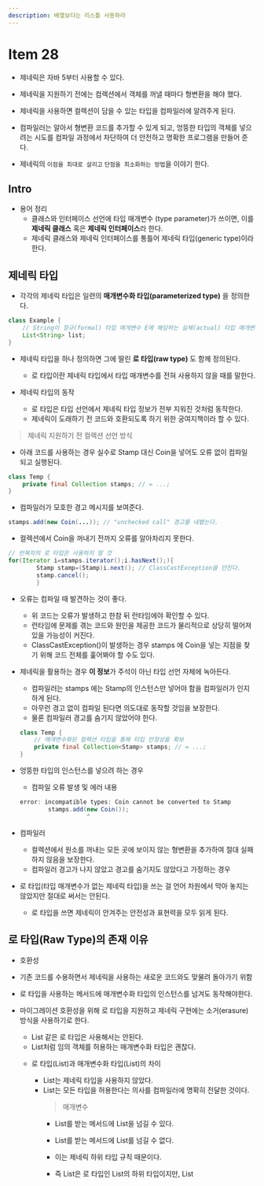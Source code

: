 ```yaml
---
description: 배열보다는 리스틀 사용하라
---
```


# Item 28

- 제네릭은 자바 5부터 사용할 수 있다.
- 제네릭을 지원하기 전에는 컴렉션에서 객체를 꺼낼 때마다 형변환을 해야 했다.
- 제네릭을 사용하면 컬렉션이 담을 수 있는 타입을 컴파일러에 알려주게 된다.
- 컴파일러는 알아서 형변환 코드를 추가할 수 있게 되고, 엉뚱한 타입의 객체를 넣으려는 시도를 컴파일 과정에서 차단하여 더 안전하고 명확한 프로그램을 만들어 준다.

- 제네릭의 `이점을 최대로 살리고` `단점을 최소화하는 방법`을 이야기 한다.

## Intro

- 용어 정리
	- 클래스와 인터페이스 선언에 타입 매개변수 (type parameter)가 쓰이면, 이를 **제네릭 클래스** 혹은 **제네릭 인터페이스**라 한다.
	- 제네릭 클래스와 제네릭 인터페이스를 통틀어 제네릭 타입(generic type)이라 한다.

## 제네릭 타입

- 각각의 제네릭 타입은 일련의 **매개변수화 타입(parameterized type)** 을 정의한다.

```java
class Example {
    // String이 정규(formal) 타입 매개변수 E에 해당하는 실체(actual) 타입 매개변수이다.
    List<String> list;
}
```

- 제네릭 타입을 하나 정의하면 그에 딸린 **로 타입(raw type)** 도 함께 정의된다.
	- 로 타입이란 제네릭 타입에서 타입 매개변수를 전혀 사용하지 않을 때를 말한다.

- 제네릭 타입의 동작
	- 로 타입은 타입 선언에서 제네릭 타입 정보가 전부 지워진 것처럼 동작한다.
	- 제네릭이 도래하기 전 코드와 호환되도록 하기 위한 궁여지책이라 할 수 있다.

> 제네릭 지원하기 전 컬렉션 선언 방식

- 아래 코드를 사용하는 경우 실수로 Stamp 대신 Coin을 넣어도 오류 없이 컴파일 되고 실행된다.

```java
class Temp {
    private final Collection stamps; // = ...;
}
```

- 컴파일러가 모호한 경고 메시지를 보여준다.

```java
stamps.add(new Coin(...)); // "unchecked call" 경고를 내뱉는다.
```

- 컬렉션에서 Coin을 꺼내기 전까지 오류를 알아차리지 못한다.

```java
// 반복자의 로 타입은 사용하지 말 것
for(Iterator i=stamps.iterator();i.hasNext();){
        Stamp stamp=(Stamp)i.next(); // ClassCastException을 던진다.
        stamp.cancel();
        }
```

- 오류는 컴파일 때 발견하는 것이 좋다.
	- 위 코드는 오류가 발생하고 한참 뒤 런타임에야 확인할 수 있다.
	- 런타임에 문제를 겪는 코드와 원인을 제공한 코드가 물리적으로 상당히 떨어져 있을 가능성이 커진다.
	- ClassCastException()이 발생하는 경우 stamps 에 Coin을 넣는 지점을 찾기 위해 코드 전체를 훑어봐야 할 수도 있다.


- 제네릭을 활용하는 경우 **이 정보**가 주석이 아닌 타입 선언 자체에 녹아든다.
	- 컴파일러는 stamps 에는 Stamp의 인스턴스만 넣어야 함을 컴파일러가 인지하게 된다.
	- 아무런 경고 없이 컴파일 된다면 의도대로 동작할 것임을 보장한다.
	- 물론 컴파일러 경고를 숨기지 않았어야 한다.

  ```java
  class Temp {
	  // 매개변수화된 컬렉션 타입을 통해 타입 안정성을 확보
	  private final Collection<Stamp> stamps; // = ...;
  }
  ```

- 엉뚱한 타입의 인스턴스를 넣으려 하는 경우
	- 컴파일 오류 발생 및 에러 내용

  ```java
  error: incompatible types: Coin cannot be converted to Stamp
		  stamps.add(new Coin());
					 ^
  ```

- 컴파일러
	- 컬렉션에서 원소를 꺼내는 모든 곳에 보이지 않는 형변환을 추가하여 절대 실패하지 않음을 보장한다.
	- 컴파일러 경고가 나지 않았고 경고를 숨기지도 않았다고 가정하는 경우

- 로 타입(타입 매개변수가 없는 제네릭 타입)을 쓰는 걸 언어 차원에서 막아 놓지는 않았지만 절대로 써서는 안된다.
	- 로 타입을 쓰면 제네릭이 안겨주는 안전성과 표현력을 모두 읽게 된다.

## 로 타입(Raw Type)의 존재 이유

- 호환성
- 기존 코드를 수용하면서 제네릭을 사용하는 새로운 코드와도 맞물려 돌아가기 위함
- 로 타입을 사용하는 메서드에 매개변수화 타입의 인스턴스를 넘겨도 동작해야한다.

- 마이그레이션 호환성을 위해 로 타입을 지원하고 제네릭 구현에는 소거(erasure) 방식을 사용하기로 한다.
	- List 같은 로 타입은 사용해서는 안된다.
	- List<Object>처럼 임의 객체를 허용하는 매개변수화 타입은 괜찮다.

- 로 타입(List)과 매개변수화 타입(List<Object>)의 차이
	- List는 제네릭 타입을 사용하지 않았다.
	- List<Object>는 모든 타입을 허용한다는 의사를 컴파일러에 명확히 전달한 것이다.

> 매개변수

- List를 받는 메서드에 List<String>을 넘길 수 있다.
- List를 받는 메서드에 List<Object>를 넘길 수 없다.
- 이는 제네릭 하위 타입 규칙 때문이다.
- 즉 List<String>은 로 타입인 List의 하위 타입이지만, List<Object>의 하위 타입은 아니다. [아이템 28]()
- 그 결과 List<Object> 같은 매개변수화 타입을 사용할 때와 달리 List 같은 로 타입을 사용하면 타입 안전성을 읽게 된다.

- 구체적인 예시
	- 아래 코드는 컴파일은 되지만 로 타입인 List를 사용하여 형변환하려 할 때 예외가 발생한다.
	- Integer를 String으로 변환하려 시도한 것이다.
	- 이 형변환은 컴파일러가 자동으로 만들어 준 것이라 보통은 실패하지 않는다.
	- 하지만 이 경우 컴파일러의 경고를 무시하여 그 대가를 치르는 것이다.

  ```java
  class Example {
	  public static void main(String[] args) {
		  List<String> strings = new ArrayList<>();
		  unsafeAdd(strings, Integer.valueOf(42));
		  String s = strings.get(0); // 컴파일러가 자동으로 형변환 코드를 넣어준다.
	  }
	  
	  public static void unsafeAdd(List list, Object o) {
		  list.add(o);
	  }
  }
  ```

	- 로 타입인 List를 매개 변수화 타입인 List<Object>로 바꾼 다음 다시 컴파일하는 경우
		- 오류 메시지 출력되어 컴파일 조차 되지 않는다.

  ```java
  error: incompatible types: List<String> cannot be converted to List<Object>
	  unsafeAdd(strings, Integer.valueOf(42));
  ```

> 원소 타입을 몰라도 되는 로 타입을 사용하려는 경우

- 비한정적 와일드카드 타입(unbounded wildcard type)을 대신 사용하는 것이 좋다.
- 제네릭 타입을 쓰고 싶지만 실제 타입 매개변수가 무엇인지 신경쓰고 싶지 않은 경우 물음표(?)를 사용
- 제네릭 타입인 Set<E>의 비한정적 와일드카드 타입은 Set<?>이다.
- 어떤 타입이라도 담을 수 있는 가장 범용적인 매개변수화 Set 타입

```java
static int numElementsInCommon(Set<?> s1,Set<?> s2){...}
```

> 비 한정적 와일드 타입인 Set<?>와 로 타입인 Set의 차이

- 와일드 카드 타입은 안전하고 로 타입은 안전하지 않다.
- 로 타입 컬렉션은 아무 원소나 넣을 수 있으니 타입 불변식을 훼손하기 쉽다.
- 반면, Collection<?>에는 null외에 어떤 원소도 넣을 수 없다.
- 다른 원소를 넣으려 하는 경우 오류 메시지를 출력한다.
- 결국 컴파일러는 제 역할을 한 것이다.
	- 구체적으로 어떤 원소도 Collection<?>에 넣지 못하게 했으며 컬렉션에서 꺼낼 수 있는 객체의 타입도 전혀 알 수 없게 했다.
- 이러한 제약을 받아들일 수 없다면 제네릭 메서드(아이템 30)나 한정적 와일드 카드 타입(아이템 31)을 사용하면된다.

> 로 타입을 쓰지 말라는 규칙의 소소한 예외

- class 리터럴에는 로 타입을 써야 한다.
	- 자바 명세는 class 리터럴에 매개변수화 타입을 사용하지 못하게 했다.
	- List.class, String[].class, int.class는 허용하고 List<String>.class와 List<?>.class는 허용하지 않는다.
- instanceof 연산자와 관련이 있다.
	- 런타임에는 제네릭 타입 정보가 지워지므로 instanceof 연산자는 비한정적 와일드카드 타입 이외의 매개변후화 타입에는 적용할 수 없다.
	- 로 타입이든 비한정적 와일드 타입이든 instanceof 는 완전히 똑같이 동작한다.
	- 비한정적 와일드카드 타입의 꺾쇠괄호와 물음표는 아무런 역할 없이 코드만 지저분하게 만드므로, 차라리 로 타입을 쓰는 편이 깔끔하다.

- 제네릭 타입에 instanceof 를 사용하는 올바른 예시
	- o 타입이 Set임을 확인한 다음 와일드 카드 타입인 Set<?>로 형변환해야 한다.
	- 이는 검사 형변환(checked cast)이므로 컴파일러 경고가 뜨지 않는다.

```java
class Example {
    public void goodExample() {
        if (o instanceof Set) {        // 로 타입
            Set<?> s = (Set<?>) o; // 와일드 카드 타입
        }
    }
}
```

## 정리

- 로 타입을 사용하면 런타임에 예외가 일어날 수 있으니 사용하면 안된다.
- 로 타입은 제네릭이 도입되기 이전 코드와 호환성을 위해 제공될 뿐이다.
- Set<Object>는 어떤 타입의 객체도 저장할 수 있는 매개변수화 타입이고, Set<?>는 모종의 타입 객체만 저장할 수 있는 와일드카드 타입이다.
- 그리고 이들의 로 타입인 Set은 제네릭 타입 시스템에 속하지 않는다.
- Set<Object>와 Set<?>는 안전하지만, 로 타입인 Set은 안전하지 않다.

## 용어 정리

|한글용어|영문용어|예시|아이템|
|:---:|:---:|:---:|:---:|
|매개변수화 타입|parameterized type|List<String>|아이템26|
|실제 타입 매개변수|actual type parameter|String|아이템26|
|제네릭 타입|generic type|List<E>|아이템26,29|
|정규 타입 매개변수|formal type parameter|E|아이템26|
|비한정적 와일드카드 타입|unbounded wildcard type|List<?>|아이템26|
|로 타입|raw type|List|아이템26|
|한정적 타입 매개변수|bounded type parameter|<E extends Number>|아이템29|
|재귀적 타입 한정|recursive type bound|<T extends Comparable<T>>|아이템30|
|한정적 와일드카드 타입|bounded wildcard type|List<? extends Number>|아이템31|
|제네릭 메서드|generic method|static <E> List<E> asList(E[] a)|아이템30|
|타입 토큰|type token|String.class|아이템33|
